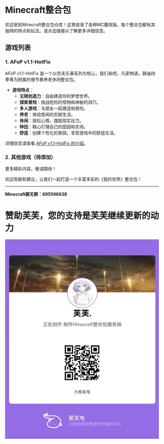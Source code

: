 # Minecraft整合包

欢迎来到Minecraft整合包仓库！这里收录了各种MC魔改版。每个整合包都有其独特的特点和玩法。请点击链接以了解更多详细信息。

## 游戏列表

### 1. AFoP v1.1-HotFix

AFoP v1.1-HotFix 是一个以农夫乐事系列为核心，我们来吧，凡家物语，静谧四季等为附属的慢节奏养老休闲整合包。

- **游戏特点**：
  - **无限创造力**：自由建造你的梦想世界。
  - **探索冒险**：挑战危险的怪物和神秘的洞穴。
  - **多人游戏**：与朋友一起建造和冒险。
  - **养老**：体验悠闲的农耕生活。
  - **休闲**：放松心情，摆脱现实压力。
  - **种田**：精心打理自己的田园和农场。
  - **舒适**：创建个性化的家园，享受游戏中的舒适生活。

详细信息请查看 [AFoP v1.1-HotFix 的介绍](./Games/AFoP.md)。

### 2. 其他游戏（待添加）

更多精彩内容，敬请期待！

欢迎贡献和建议，让我们一起打造一个丰富多彩的《我的世界》整合包！

---

**Minecraft聊天群：695596638** 

# 赞助芙芙，您的支持是芙芙继续更新的动力

![](./img/爱发电.png)
